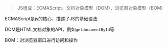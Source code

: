 >JS组成：ECMAScript、文档对象模型（DOM）、浏览器对象模型（BOM）

ECMAScript是js的核心，描述了JS的基础语法

DOM是HTML文档对象的API，例如`getdocumentById`等

BOM：对浏览器窗口进行访问和操作
